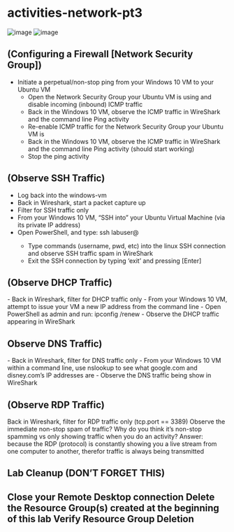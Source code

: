 # activities-network-pt3


![image](https://github.com/user-attachments/assets/4ed2242a-809c-45a7-9fab-4091aef6f850)    ![image](https://github.com/user-attachments/assets/8ad90810-eb97-4e8a-877a-8c34541b3594)






<h2>(Configuring a Firewall [Network Security Group])</h2>




  
- Initiate a perpetual/non-stop ping from your Windows 10 VM to your Ubuntu VM
    - Open the Network Security Group your Ubuntu VM is using and disable incoming (inbound) ICMP traffic
    - Back in the Windows 10 VM, observe the ICMP traffic in WireShark and the command line Ping activity
    - Re-enable ICMP traffic for the Network Security Group your Ubuntu VM is
    - Back in the Windows 10 VM, observe the ICMP traffic in WireShark and the command line Ping activity (should start working)
    - Stop the ping activity

<h2>(Observe SSH Traffic)</h2>


- Log back into the windows-vm
- Back in Wireshark, start a packet capture up
- Filter for SSH traffic only
- From your Windows 10 VM, “SSH into” your Ubuntu Virtual Machine (via its private IP address)
- Open PowerShell, and type: ssh labuser@<private IP address>
    - Type commands (username, pwd, etc) into the linux SSH connection and observe SSH traffic spam in WireShark
    - Exit the SSH connection by typing ‘exit’ and pressing [Enter]

<h2>(Observe DHCP Traffic)</h2>
- Back in Wireshark, filter for DHCP traffic only
- From your Windows 10 VM, attempt to issue your VM a new IP address from the command line
     - Open PowerShell as admin and run: ipconfig /renew
     - Observe the DHCP traffic appearing in WireShark



<h2>Observe DNS Traffic)</h2>
- Back in Wireshark, filter for DNS traffic only
- From your Windows 10 VM within a command line, use nslookup to see what google.com and disney.com’s IP addresses are
    - Observe the DNS traffic being show in WireShark




<h2>(Observe RDP Traffic)</h2>
Back in Wireshark, filter for RDP traffic only (tcp.port == 3389)
Observe the immediate non-stop spam of traffic? Why do you think it’s non-stop spamming vs only showing traffic when you do an activity?
Answer: because the RDP (protocol) is constantly showing you a live stream from one computer to another, therefor traffic is always being transmitted





<h2>Lab Cleanup (DON’T FORGET THIS)<h2/>
Close your Remote Desktop connection
Delete the Resource Group(s) created at the beginning of this lab
Verify Resource Group Deletion
